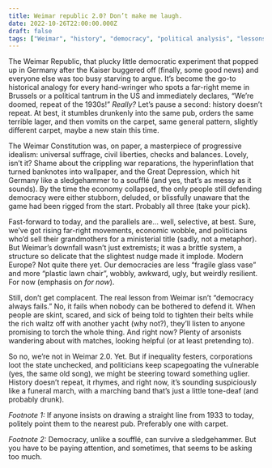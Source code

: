 ```yaml
---
title: Weimar republic 2.0? Don’t make me laugh.
date: 2022-10-26T22:00:00.000Z
draft: false
tags: ["Weimar", "history", "democracy", "political analysis", "lessons", "inequality"]
---
```


The Weimar Republic, that plucky little democratic experiment that popped up in Germany after the Kaiser buggered off (finally, some good news) and everyone else was too busy starving to argue. It’s become the go-to historical analogy for every hand-wringer who spots a far-right meme in Brussels or a political tantrum in the US and immediately declares, “We’re doomed, repeat of the 1930s!” *Really?* Let’s pause a second: history doesn’t repeat. At best, it stumbles drunkenly into the same pub, orders the same terrible lager, and then vomits on the carpet, same general pattern, slightly different carpet, maybe a new stain this time.

The Weimar Constitution was, on paper, a masterpiece of progressive idealism: universal suffrage, civil liberties, checks and balances. Lovely, isn’t it? Shame about the crippling war reparations, the hyperinflation that turned banknotes into wallpaper, and the Great Depression, which hit Germany like a sledgehammer to a soufflé (and yes, that’s as messy as it sounds). By the time the economy collapsed, the only people still defending democracy were either stubborn, deluded, or blissfully unaware that the game had been rigged from the start. Probably all three (take your pick).

Fast-forward to today, and the parallels are… well, selective, at best. Sure, we’ve got rising far-right movements, economic wobble, and politicians who’d sell their grandmothers for a ministerial title (sadly, not a metaphor). But Weimar’s downfall wasn’t just extremists; it was a brittle system, a structure so delicate that the slightest nudge made it implode. Modern Europe? Not quite there yet. Our democracies are less “fragile glass vase” and more “plastic lawn chair”, wobbly, awkward, ugly, but weirdly resilient. For now (emphasis on *for now*).

Still, don’t get complacent. The real lesson from Weimar isn’t “democracy always fails.” No, it fails when nobody can be bothered to defend it. When people are skint, scared, and sick of being told to tighten their belts while the rich waltz off with another yacht (why not?), they’ll listen to anyone promising to torch the whole thing. And right now? Plenty of arsonists wandering about with matches, looking helpful (or at least pretending to).

So no, we’re not in Weimar 2.0. Yet. But if inequality festers, corporations loot the state unchecked, and politicians keep scapegoating the vulnerable (yes, the same old song), we might be steering toward something uglier. History doesn’t repeat, it rhymes, and right now, it’s sounding suspiciously like a funeral march, with a marching band that’s just a little tone-deaf (and probably drunk).

*Footnote 1:* If anyone insists on drawing a straight line from 1933 to today, politely point them to the nearest pub. Preferably one with carpet.  

*Footnote 2:* Democracy, unlike a soufflé, can survive a sledgehammer. But you have to be paying attention, and sometimes, that seems to be asking too much.  

